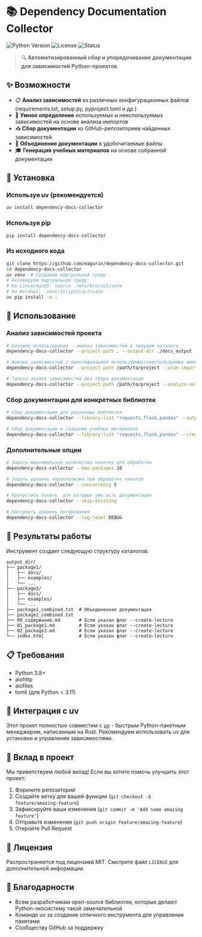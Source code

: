 # 📚 Dependency Documentation Collector

![Python Version](https://img.shields.io/badge/python-3.8%20%7C%203.9%20%7C%203.10%20%7C%203.11%20%7C%203.12-blue?logo=python&logoColor=white)
![License](https://img.shields.io/badge/license-MIT-green)
![Status](https://img.shields.io/badge/status-alpha-orange)

> 🔍 **Автоматизированный сбор и упорядочивание документации для зависимостей Python-проектов**

## ✨ Возможности

- 📋 **Анализ зависимостей** из различных конфигурационных файлов (requirements.txt, setup.py, pyproject.toml и др.)
- 🧠 **Умное определение** используемых и неиспользуемых зависимостей на основе анализа импортов
- 📥 **Сбор документации** из GitHub-репозиториев найденных зависимостей
- 📝 **Объединение документации** в удобочитаемые файлы
- 🎓 **Генерация учебных материалов** на основе собранной документации

## 🚀 Установка

### Используя uv (рекомендуется)

```bash
uv install dependency-docs-collector
```

### Используя pip

```bash
pip install dependency-docs-collector
```

### Из исходного кода

```bash
git clone https://github.com/eagurin/dependency-docs-collector.git
cd dependency-docs-collector
uv venv  # Создание виртуальной среды
# Активируем виртуальную среду
# На Linux/macOS: source .venv/bin/activate
# На Windows: .venv\Scripts\activate
uv pip install -e .
```

## 🔧 Использование

### Анализ зависимостей проекта

```bash
# Базовое использование - анализ зависимостей в текущем каталоге
dependency-docs-collector --project-path . --output-dir ./docs_output

# Анализ зависимостей с идентификацией используемых/неиспользуемых импортов
dependency-docs-collector --project-path /path/to/project --scan-imports

# Только анализ зависимостей без сбора документации
dependency-docs-collector --project-path /path/to/project --analyze-only
```

### Сбор документации для конкретных библиотек

```bash
# Сбор документации для указанных библиотек
dependency-docs-collector --library-list "requests,flask,pandas" --output-dir ./docs_output

# Сбор документации и создание учебных материалов
dependency-docs-collector --library-list "requests,flask,pandas" --create-lecture
```

### Дополнительные опции

```bash
# Задать максимальное количество пакетов для обработки
dependency-docs-collector --max-packages 10

# Задать уровень параллелизма при обработке пакетов
dependency-docs-collector --concurrency 5

# Пропустить пакеты, для которых уже есть документация
dependency-docs-collector --skip-existing

# Настроить уровень логирования
dependency-docs-collector --log-level DEBUG
```

## 📂 Результаты работы

Инструмент создает следующую структуру каталогов:

```
output_dir/
├── package1/
│   ├── docs/
│   ├── examples/
│   └── ...
├── package2/
│   ├── docs/
│   ├── examples/
│   └── ...
├── package1_combined.txt  # Объединенная документация
├── package2_combined.txt
├── 00_содержание.md       # Если указан флаг --create-lecture
├── 01_package1.md         # Если указан флаг --create-lecture
├── 02_package2.md         # Если указан флаг --create-lecture
└── index.html             # Если указан флаг --create-lecture
```

## 📋 Требования

- Python 3.8+
- aiohttp
- aiofiles
- tomli (для Python < 3.11)

## 🧩 Интеграция с uv

Этот проект полностью совместим с [uv](https://github.com/astral-sh/uv) - быстрым Python-пакетным менеджером, написанным на Rust. Рекомендуем использовать uv для установки и управления зависимостями.

## 🤝 Вклад в проект

Мы приветствуем любой вклад! Если вы хотите помочь улучшить этот проект:

1. Форкните репозиторий
2. Создайте ветку для вашей функции (`git checkout -b feature/amazing-feature`)
3. Зафиксируйте ваши изменения (`git commit -m 'Add some amazing feature'`)
4. Отправьте изменения (`git push origin feature/amazing-feature`)
5. Откройте Pull Request

## 📄 Лицензия

Распространяется под лицензией MIT. Смотрите файл `LICENSE` для дополнительной информации.

## 💖 Благодарности

- Всем разработчикам open-source библиотек, которые делают Python-экосистему такой замечательной
- Команде uv за создание отличного инструмента для управления пакетами
- Сообществу GitHub за поддержку
